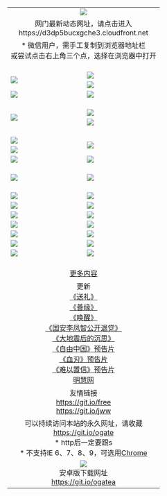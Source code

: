 ﻿<table>
  <tr></tr>
  <tr><td colspan=2 align=center><img src="https://cloud.githubusercontent.com/assets/11880933/13434984/f430fae2-e012-11e5-814f-c2df1e82b247.jpg" /></td></tr>
  <tr><td colspan=2 align=center>网门最新动态网址，请点击进入
<br>https://d3dp5bucxgche3.cloudfront.net
    </td>
  </tr>
  <tr>
    <td colspan=2 align=center>* 微信用户，需手工复制到浏览器地址栏<br>或尝试点击右上角三个点，选择在浏览器中打开
    <!--br>* IE6打开动态网址须在选项中勾选TLS 1.0--></td>
  </tr>
  <tr height="20">
  <tr>
    <td rowspan=2><a href="https://d3dp5bucxgche3.cloudfront.net/ogUP.aspx?name=11DKC.mp4&list=11DKC" target="_blank"><img src="https://d3dp5bucxgche3.cloudfront.net/Up/11DKC1.jpg" /></a></td> 
    <td><div><a href="https://d3dp5bucxgche3.cloudfront.net/ogUP.aspx?name=LRWS.mp4&list=LRWS" target="_blank"><img src="https://d3dp5bucxgche3.cloudfront.net/Up/LRWS.jpg" /></a></td>
   </tr>
  <tr>
    <td><a href="https://d3dp5bucxgche3.cloudfront.net/ogNiceVedio.aspx" target="_blank"><img src="https://d3dp5bucxgche3.cloudfront.net/Up/11TGKDY.jpg" /></a></td>
  </tr>
  <tr>
    <td><a href="https://d3dp5bucxgche3.cloudfront.net/ogUP.aspx?name=_EA/%CA%AE%C4%EA.mp4&count=http://odisk.org/Up/_EA/%CA%AE%C4%EA.mp4;http://odisk.org/Up/_EE/%CC%CE%B8%E7%D9%A9%B5%E7%D3%B0%A3%BA%CA%AE%C4%EA.mp4|2|%CA%AE%C4%EA|%D5%FD%C6%AC;%CC%CE%B8%E7%D9%A9%B5%E7%D3%B0" target="_blank"><img src="https://d3dp5bucxgche3.cloudfront.net/Up/_EA/%E5%8D%81%E5%B9%B4_135.jpg" /></a></td>
    <td><a href="https://d3dp5bucxgche3.cloudfront.net/ogUP.aspx?name=_EC%C9%FA%CB%C0%D3%EB%C2%D6%BB%D8.mp4&count=http://v.ifeng.com/documentary/discovery/201501/039bdca9-5c34-4796-b332-43b8f831efce.shtml;http://v.ifeng.com/documentary/society/201501/030cc825-2840-4536-a0b8-416c88375055.shtml;http://v.ifeng.com/documentary/society/201501/03a412f8-32ec-4e18-81ba-98acf64ec1ca.shtml;http://v.ifeng.com/documentary/society/201501/03c58012-8e01-456a-9097-615b3b24a709.shtml|4|%C9%FA%CB%C0%D3%EB%C2%D6%BB%D8" target="_blank"><img src="https://d3dp5bucxgche3.cloudfront.net/Up/_EC/%E7%94%9F%E6%AD%BB%E4%B8%8E%E8%BD%AE%E5%9B%9E_135.jpg" /></a></td>
  </tr>
  <tr height="20">
  <tr>
    <td rowspan=2><a href="https://d3dp5bucxgche3.cloudfront.net/ogUP.aspx?name=4EE/DJ.mp4&list=4EEDJ" target="_blank"><img src="https://d3dp5bucxgche3.cloudfront.net/Up/4EE/DJ140.jpg"/></a></td>
    <td><a href="https://d3dp5bucxgche3.cloudfront.net/ogUP.aspx?name=4EE/ZG.mp4&list=4EEZG" target="_blank"><img src="https://d3dp5bucxgche3.cloudfront.net/Up/4EE/ZG0.jpg"/></a></td>
    <!--td><a href="https://d3dp5bucxgche3.cloudfront.net/ogUP.aspx?name=4EE/QQ.mp4&list=4EEQQ" target="_blank"><img src="https://d3dp5bucxgche3.cloudfront.net/Up/4EE/QQ0.jpg"/></a></td>
    <td><a href="https://d3dp5bucxgche3.cloudfront.net/ogUP.aspx?name=4EE/HQ.mp4&list=4EEHQ" target="_blank"><img src="https://d3dp5bucxgche3.cloudfront.net/Up/4EE/HQ0.jpg"/></a></td-->
  </tr>
  <tr>
    <td><a href="https://d3dp5bucxgche3.cloudfront.net/onCO.aspx?list=XWPL&mode=m" target="_blank"><img src="https://d3dp5bucxgche3.cloudfront.net/Up/0WZTT.jpg" /></a></td> 
  </tr>
  <tr height="20">
  <tr>
    <td><a href="https://d3dp5bucxgche3.cloudfront.net/ogUP.aspx?name=JQR.mp4&count=2" target="_blank"><img src="https://d3dp5bucxgche3.cloudfront.net/Up/JQR.jpg" /></a></td>   
    <td rowspan=2><a href="https://d3dp5bucxgche3.cloudfront.net/ogUP.aspx?name=JP.mp4&count=9" target="_blank"><img src="https://d3dp5bucxgche3.cloudfront.net/Up/JP.jpg" /></td>
  </tr>
  <tr>
    <td><a href="https://d3dp5bucxgche3.cloudfront.net/ogUP.aspx?name=WH.mp4" target="_blank"><img src="https://d3dp5bucxgche3.cloudfront.net/Up/WH.jpg" /></a></td>
  </tr>
  <tr>
    <td><a href="https://d3dp5bucxgche3.cloudfront.net/ogUP.aspx?name=SSZJ.mp4&list=SSZJ" target="_blank"><img src="https://d3dp5bucxgche3.cloudfront.net/Up/SSZJ.jpg" /></a></td>
    <td><a href="https://d3dp5bucxgche3.cloudfront.net/ogUP.aspx?name=WLSH.mp4&count=2" target="_blank"><img src="https://d3dp5bucxgche3.cloudfront.net/Up/WLSH.jpg" /></a</td>
  </tr>
  <tr height="20">
  <tr>
    <td><a href="https://d3dp5bucxgche3.cloudfront.net/ogUP.aspx?name=ZY.mp4&count=2015|16" target="_blank"><img src="https://d3dp5bucxgche3.cloudfront.net/Up/ZY.jpg" /></a</td>
    <td><a href="https://d3dp5bucxgche3.cloudfront.net/ogUP.aspx?name=XTFY.mp4&count=B|2,A|24" target="_blank"><img src="https://d3dp5bucxgche3.cloudfront.net/Up/XTFY.jpg" /></a></td>
  </tr>
  <tr height="20">
  </tr>
  <!--tr>
    <td><a href="https://d3dp5bucxgche3.cloudfront.net/ogUP.aspx?name=4EE/GX.mp4&list=4EEGX" target="_blank"><img src="https://d3dp5bucxgche3.cloudfront.net/Up/4EE/GX0.jpg"/></a></td>
    <td><a href="https://d3dp5bucxgche3.cloudfront.net/ogUP.aspx?name=4EE/HD.mp4&list=4EEHD" target="_blank"><img src="https://d3dp5bucxgche3.cloudfront.net/Up/4EE/HD0.jpg"/></a></td>
  </tr>
  <tr>
    <td><a href="https://d3dp5bucxgche3.cloudfront.net/ogUP.aspx?name=4EE/TX.mp4&list=4EETX" target="_blank"><img src="https://d3dp5bucxgche3.cloudfront.net/Up/4EE/TX0.jpg"/></a></td>
    <td><a href="https://d3dp5bucxgche3.cloudfront.net/ogUP.aspx?name=4EE/WZ.mp4&list=4EEWZ" target="_blank"><img src="https://d3dp5bucxgche3.cloudfront.net/Up/4EE/WZ0.jpg"/></a></td>
  </tr-->
  <tr>
    <td><a href="https://d3dp5bucxgche3.cloudfront.net/onUP.aspx?name=https://d1ni6yqhqrtjo7.cloudfront.net/" target="_blank"><img src="https://d3dp5bucxgche3.cloudfront.net/Up/0DTW.jpg"/></a></td>
    <td><a href="https://d3dp5bucxgche3.cloudfront.net/onUP.aspx?name=https://d240ns8up8earz.cloudfront.net/acenter/" target="_blank"><img src="https://d3dp5bucxgche3.cloudfront.net/Up/0TDW.jpg" /></a></td>
  </tr>
  <tr>
    <td><a href="https://d3dp5bucxgche3.cloudfront.net/onUP.aspx?name=https://d4508d6vomz2p.cloudfront.net/gb/nsc413.htm" target="_blank"><img src="https://d3dp5bucxgche3.cloudfront.net/Up/0DJY.jpg" /></a></td>
    <td><a href="https://d3dp5bucxgche3.cloudfront.net/onUP.aspx?name=https://d4apjbhkuxer1.cloudfront.net/xtr/gb/prog204.html" target="_blank"><img src="https://d3dp5bucxgche3.cloudfront.net/Up/0XTR.jpg" /></a></td>
  </tr>
  <tr>
    <td><a href="https://d3dp5bucxgche3.cloudfront.net/onUP.aspx?name=https://d3aj00iefsmfgc.cloudfront.net/" target="_blank"><img src="https://d3dp5bucxgche3.cloudfront.net/Up/0MHW.jpg" /></a></td>
    <td><a href="https://d3dp5bucxgche3.cloudfront.net/onUP.aspx?name=https://d20wz7qt14x5d2.cloudfront.net/" target="_blank"><img src="https://d3dp5bucxgche3.cloudfront.net/Up/0ZJW.jpg" /></a></td>
  </tr>
  <tr>
    <td><a href="https://d3dp5bucxgche3.cloudfront.net/ogUP.aspx?name=0FG.zip" target="_blank"><img src="https://d3dp5bucxgche3.cloudfront.net/Up/0FG.jpg" /></a></td>
    <td><a href="https://d3dp5bucxgche3.cloudfront.net/ogUP.aspx?name=0FGA.apk" target="_blank"><img src="https://d3dp5bucxgche3.cloudfront.net/Up/0FGA.jpg" /></a></td>
  </tr>
  <tr>
    <td><a href="https://d3dp5bucxgche3.cloudfront.net/ogUP.aspx?name=0U.zip" target="_blank"><img src="https://d3dp5bucxgche3.cloudfront.net/Up/0U.jpg" /></a></td>
    <td><a href="https://d3dp5bucxgche3.cloudfront.net/ogUP.aspx?name=0UA.apk" target="_blank"><img src="https://d3dp5bucxgche3.cloudfront.net/Up/0UA.jpg" /></a></td>
  </tr>
  <tr>
    <td><a href="https://d3dp5bucxgche3.cloudfront.net/ogUP.aspx?name=0iPPOTV.zip" target="_blank"><img src="https://d3dp5bucxgche3.cloudfront.net/Up/0iPPOTV.jpg" /></a></td>
    <td><a href="https://d3dp5bucxgche3.cloudfront.net/ogUP.aspx?name=0iNTD.apk" target="_blank"><img src="https://d3dp5bucxgche3.cloudfront.net/Up/0iNTD.jpg" /></a></td>
  </tr>
  <!--tr>
    <td><a href="https://d3dp5bucxgche3.cloudfront.net/ogNice.aspx" target="_blank"><img src="https://d3dp5bucxgche3.cloudfront.net/Up/0WCYY.jpg" /></a></td>
    <td><a href="https://d3dp5bucxgche3.cloudfront.net/onCO.aspx?list=XWPL&mode=m" target="_blank"><img src="https://d3dp5bucxgche3.cloudfront.net/Up/0WZTT.jpg" /></a></td> 
  </tr-->
  <tr>
    <td><a href="https://d3dp5bucxgche3.cloudfront.net/ogDY.aspx" target="_blank"><img src="https://d3dp5bucxgche3.cloudfront.net/Up/0FK.jpg" /></a></td>
    <td><a href="https://d3dp5bucxgche3.cloudfront.net/ogST.aspx" target="_blank"><img src="https://d3dp5bucxgche3.cloudfront.net/Up/0ST.jpg" /></a></td> 
  </tr>
  <tr height="20">
  <tr>
    <td colspan=2 align=center><a href="https://d3dp5bucxgche3.cloudfront.net/ogNice.aspx">更多内容</a>
    </td>
  </tr>
  <tr>
    <td colspan=2 align=center>更新<br>
      <a href="https://d3dp5bucxgche3.cloudfront.net/ogUP.aspx?name=4ESL.mp4" target="_blank">《送礼》</a><br>
      <a href="https://d3dp5bucxgche3.cloudfront.net/ogUP.aspx?name=4ESY.mp4" target="_blank">《善缘》</a><br>
      <a href="https://d3dp5bucxgche3.cloudfront.net/ogUP.aspx?name=4EHX.mp4" target="_blank">《唤醒》</a><br>
      <a href="https://d3dp5bucxgche3.cloudfront.net/ogUP.aspx?name=4LFZ.mp4" target="_blank">《国安李凤智公开退党》</a><br>
      <a href="https://d3dp5bucxgche3.cloudfront.net/ogUP.aspx?name=4DDZHDCS.mp4" target="_blank">《大地震后的沉思》</a><br>
      <a href="https://d3dp5bucxgche3.cloudfront.net/ogUP.aspx?name=11ZYZG0.mp4" target="_blank">《自由中国》预告片</a><br>
      <a href="https://d3dp5bucxgche3.cloudfront.net/ogUP.aspx?name=11XR.mp4" target="_blank">《血刃》预告片</a><br>
      <a href="https://d3dp5bucxgche3.cloudfront.net/ogUP.aspx?name=11NYZX.mp4&count=2" target="_blank">《难以置信》预告片</a><br>
      <a href="https://d3dp5bucxgche3.cloudfront.net/onUP.aspx?name=https://www.minghui.org/" target="_blank">明慧网</a>
    </td>
  </tr>
  <tr>
    <td colspan=2 align=center>友情链接<br>
      <a href="https://git.io/free" target="_blank">https://git.io/free</a><br>
      <a href="https://git.io/jww" target="_blank">https://git.io/jww</a>
    </td>
  </tr>
  <tr>
    <td colspan=2 align=center>可以持续访问本站的永久网址，请收藏<br/><a href="https://git.io/ogate" target="_blank">https://git.io/ogate</a><br/>* http后一定要跟s<br/>* 不支持IE 6、7、8、9，可选用<a href="https://d3dp5bucxgche3.cloudfront.net/ogUP.aspx?name=0ChromePortable.zip">Chrome</a></td>
  </tr>
  <tr>
    <td colspan=2 align=center><a href="https://d3dp5bucxgche3.cloudfront.net/ogUP.aspx?name=0oGate.apk" target="_blank"><img src="https://cloud.githubusercontent.com/assets/11880933/13720399/75e143ee-e842-11e5-9f0a-1421f423c80f.jpg" /></a><br>安卓版下载网址<br><a href="https://git.io/ogatea">https://git.io/ogatea</a></td>
  </tr>
  <!--tr>
    <td colspan=2 align=center>可能失效的动态网址
    </td>
  </tr-->
</table>
